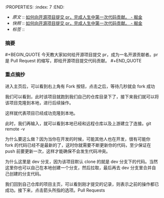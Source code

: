 :PROPERTIES:
:index: 7
:END:

- *原文* :: [如何向开源项目提交 pr，完成人生中第一次代码贡献。 - 掘金](https://juejin.cn/post/7021727244124962846)
- *快照* :: [如何向开源项目提交 pr，完成人生中第一次代码贡献。 - 掘金](http://localhost:7026/reading/7)
- *标签* ::  


### 摘要
#+BEGIN_QUOTE
今天教大家如何给开源项目提交 pr，成为一名开源贡献者。pr 是 Pull Request 的缩写，即给开源项目提交代码贡献。
#+END_QUOTE

### 重点摘抄

 进入主页后，可以看到右上角有 Fork 按钮，点击之后，等待几秒就会 fork 成功

 我们可以看到，此时该项目就跑到我们自己的仓库目录下了，接下来我们就可以将该项目克隆到本地，进行后续操作。

 这样就代表项目已经成功克隆到本地。

 此时，我们再输入，就可以看到本地已经和远程仓库以及上游建立了连接。git remote -v

 为什么要这么做？因为当你在开发的时候，可能其他人也在开发，很有可能你 fork 的代码已经不是最新的了，这时你就需要不断更新你的代码，至少保证在 push 前要更新一次，这样才能确保不会发生代码冲突。

 为什么这里是 dev 分支，因为该项目默认 clone 的就是 dev 分支下的代码。当然这里你也可以自己在本地创建一个分支，然后拉取，最后再去 dev 分支里合并自己创建的分支代码。

 我们回到自己仓库的项目主页，可以看到刚才提交的记录，则表示之前的操作都已成功。接下来，点击箭头所指的选项。Pull Requests


